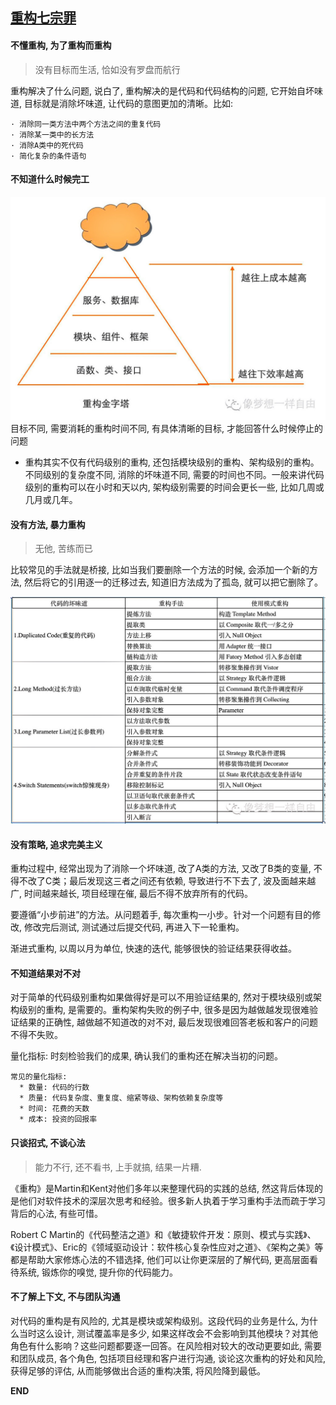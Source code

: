 ## [重构七宗罪](http://insights.thoughtworkers.org/refactoring/?hmsr=toutiao.io&utm_medium=toutiao.io&utm_source=toutiao.io)

 #### 不懂重构, 为了重构而重构
  > 没有目标而生活, 恰如没有罗盘而航行

  重构解决了什么问题, 说白了, 重构解决的是代码和代码结构的问题, 它开始自坏味道, 目标就是消除坏味道, 让代码的意图更加的清晰。比如:

    · 消除同一类方法中两个方法之间的重复代码
    · 消除某一类中的长方法
    · 消除A类中的死代码
    · 简化复杂的条件语句
 #### 不知道什么时候完工
   ![重构金字塔](../img/3.jpg)
  目标不同, 需要消耗的重构时间不同, 有具体清晰的目标, 才能回答什么时候停止的问题

  - 重构其实不仅有代码级别的重构, 还包括模块级别的重构、架构级别的重构。不同级别的复杂度不同, 消除的坏味道不同, 需要的时间也不同。一般来讲代码级别的重构可以在小时和天以内, 架构级别需要的时间会更长一些, 比如几周或几月或几年。

 #### 没有方法, 暴力重构
  > 无他, 苦练而已

  比较常见的手法就是桥接, 比如当我们要删除一个方法的时候, 会添加一个新的方法, 然后将它的引用逐一的迁移过去, 知道旧方法成为了孤岛, 就可以把它删除了。

  ![暴力重构](../img/4.jpeg)
 #### 没有策略, 追求完美主义
  重构过程中, 经常出现为了消除一个坏味道, 改了A类的方法, 又改了B类的变量, 不得不改了C类；最后发现这三者之间还有依赖, 导致进行不下去了, 波及面越来越广, 时间越来越长, 项目经理在催, 最后不得不放弃所有的代码。

  要遵循“小步前进”的方法。从问题着手, 每次重构一小步。针对一个问题有目的修改, 修改完后测试, 测试通过后提交代码, 再进入下一轮重构。

  渐进式重构, 以周以月为单位, 快速的迭代, 能够很快的验证结果获得收益。
 #### 不知道结果对不对
  对于简单的代码级别重构如果做得好是可以不用验证结果的, 然对于模块级别或架构级别的重构, 是需要的。重构架构失败的例子中, 很多是因为越做越发现很难验证结果的正确性, 越做越不知道改的对不对, 最后发现很难回答老板和客户的问题不得不失败。

  量化指标: 时刻检验我们的成果, 确认我们的重构还在解决当初的问题。

    常见的量化指标:
      * 数量: 代码的行数
      * 质量: 代码复杂度、重复度、缩紧等级、架构依赖复杂度等
      * 时间: 花费的天数
      * 成本: 投资的回报率

 #### 只谈招式, 不谈心法
 > 能力不行, 还不看书, 上手就搞, 结果一片糟.

 《重构》是Martin和Kent对他们多年以来整理代码的实践的总结, 然这背后体现的是他们对软件技术的深层次思考和经验。很多新人执着于学习重构手法而疏于学习背后的心法, 有些可惜。

  Robert C Martin的《代码整洁之道》和《敏捷软件开发：原则、模式与实践》、《设计模式》、Eric的《领域驱动设计：软件核心复杂性应对之道》、《架构之美》等都是帮助大家修炼心法的不错选择, 他们可以让你更深层的了解代码, 更高层面看待系统, 锻炼你的嗅觉, 提升你的代码能力。

 #### 不了解上下文, 不与团队沟通
  对代码的重构是有风险的, 尤其是模块或架构级别。这段代码的业务是什么, 为什么当时这么设计, 测试覆盖率是多少, 如果这样改会不会影响到其他模块？对其他角色有什么影响？这些问题都要逐一回答。在风险相对较大的改动更要如此, 需要和团队成员, 各个角色, 包括项目经理和客户进行沟通, 谈论这次重构的好处和风险, 获得足够的评估, 从而能够做出合适的重构决策, 将风险降到最低。

**END**
